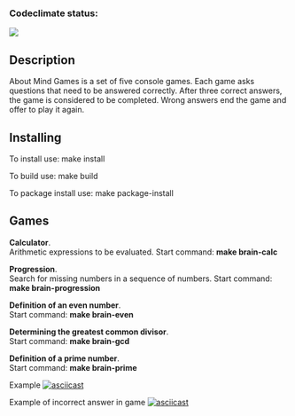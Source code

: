 ### Codeclimate status:
<a href="https://codeclimate.com/github/MisterFlicker/python-project-49/maintainability"><img src="https://api.codeclimate.com/v1/badges/50b7cdc90c8959ebe9ee/maintainability" /></a>

## Description

About
Mind Games is a set of five console games. Each game asks questions that need to be answered correctly. After three correct answers, the game is considered to be completed. Wrong answers end the game and offer to play it again.

## Installing
To install use: make install

To build use: make build

To package install use: make package-install

## Games

**Calculator**.  
Arithmetic expressions to be evaluated. Start command: **make brain-calc**

**Progression**.  
Search for missing numbers in a sequence of numbers. Start command: **make brain-progression**

**Definition of an even number**.  
Start command: **make brain-even**

**Determining the greatest common divisor**.  
Start command: **make brain-gcd**

**Definition of a prime number**.  
Start command: **make brain-prime**

Example
[![asciicast](https://asciinema.org/a/595872.svg)](https://asciinema.org/a/595872)

Example of incorrect answer in game
[![asciicast](https://asciinema.org/a/595878.svg)](https://asciinema.org/a/595878)

